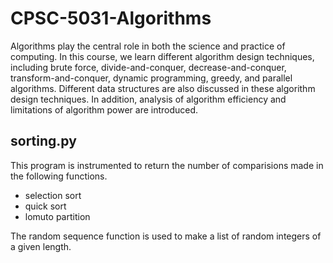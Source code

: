 # CPSC-5031-Algorithms
Algorithms play the central role in both the science and practice of computing. In this course, we learn different algorithm design techniques, including brute force, divide-and-conquer, decrease-and-conquer, transform-and-conquer, dynamic programming, greedy, and parallel algorithms. Different data structures are also discussed in these algorithm design techniques. In addition, analysis of algorithm efficiency and limitations of algorithm power are introduced.

## sorting.py
This program is instrumented to return the number of comparisions made in the following functions.
- selection sort
- quick sort
- lomuto partition

The random sequence function is used to make a list of random integers of a given length.